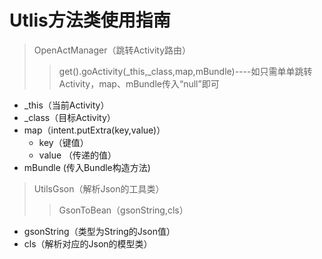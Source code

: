 # Utlis方法类使用指南
>OpenActManager（跳转Activity路由）
>>get().goActivity(_this,_class,map,mBundle)----如只需单单跳转Activity，map、mBundle传入“null”即可
* _this（当前Activity）
* _class（目标Activity）
* map（intent.putExtra(key,value)）
  * key（键值）
  * value （传递的值）
* mBundle (传入Bundle构造方法)


>UtilsGson（解析Json的工具类）
>>GsonToBean（gsonString,cls）
* gsonString（类型为String的Json值）
* cls（解析对应的Json的模型类）
